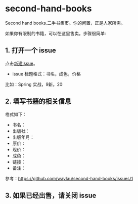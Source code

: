 # second-hand-books
Second hand books.二手书集市。你的闲置，正是人家所需。

如果你有限制的书籍，可以在这里售卖。步骤很简单:

## 1. 打开一个 issue

点击[新建issue](https://github.com/waylau/second-hand-books/issues/new)。

* issue 标题格式：书名，成色，价格

比如：Spring 实战，9新，20

## 2. 填写书籍的相关信息

格式如下：

* 书名：
* 出版社：
* 出版年月：
* 原价：
* 现价：
* 成色：
* 链接：
* 备注：

参考：<https://github.com/waylau/second-hand-books/issues/1>

## 3. 如果已经出售，请关闭 issue
